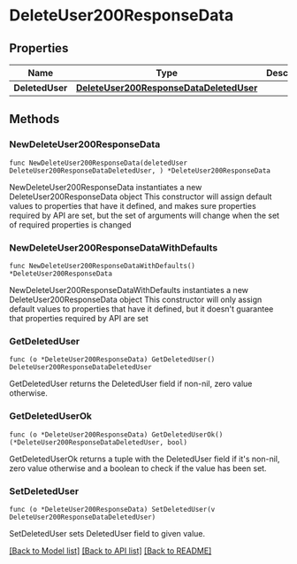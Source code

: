 # DeleteUser200ResponseData

## Properties

Name | Type | Description | Notes
------------ | ------------- | ------------- | -------------
**DeletedUser** | [**DeleteUser200ResponseDataDeletedUser**](DeleteUser200ResponseDataDeletedUser.md) |  | 

## Methods

### NewDeleteUser200ResponseData

`func NewDeleteUser200ResponseData(deletedUser DeleteUser200ResponseDataDeletedUser, ) *DeleteUser200ResponseData`

NewDeleteUser200ResponseData instantiates a new DeleteUser200ResponseData object
This constructor will assign default values to properties that have it defined,
and makes sure properties required by API are set, but the set of arguments
will change when the set of required properties is changed

### NewDeleteUser200ResponseDataWithDefaults

`func NewDeleteUser200ResponseDataWithDefaults() *DeleteUser200ResponseData`

NewDeleteUser200ResponseDataWithDefaults instantiates a new DeleteUser200ResponseData object
This constructor will only assign default values to properties that have it defined,
but it doesn't guarantee that properties required by API are set

### GetDeletedUser

`func (o *DeleteUser200ResponseData) GetDeletedUser() DeleteUser200ResponseDataDeletedUser`

GetDeletedUser returns the DeletedUser field if non-nil, zero value otherwise.

### GetDeletedUserOk

`func (o *DeleteUser200ResponseData) GetDeletedUserOk() (*DeleteUser200ResponseDataDeletedUser, bool)`

GetDeletedUserOk returns a tuple with the DeletedUser field if it's non-nil, zero value otherwise
and a boolean to check if the value has been set.

### SetDeletedUser

`func (o *DeleteUser200ResponseData) SetDeletedUser(v DeleteUser200ResponseDataDeletedUser)`

SetDeletedUser sets DeletedUser field to given value.



[[Back to Model list]](../README.md#documentation-for-models) [[Back to API list]](../README.md#documentation-for-api-endpoints) [[Back to README]](../README.md)


